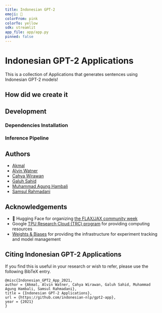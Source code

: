 ```yaml
---
title: Indonesian GPT-2 
emoji: 🦀
colorFrom: pink
colorTo: yellow
sdk: streamlit
app_file: app/app.py
pinned: false
---
```


# Indonesian GPT-2 Applications
This is a collection of Applications that generates sentences using Indonesian GPT-2 models!


## How did we create it

## Development

### Dependencies Installation

### Inference Pipeline

## Authors

- [Akmal](https://github.com/Wikidepia)
- [Alvin Watner](https://github.com/alvinwatner)
- [Cahya Wirawan](https://github.com/cahya-wirawan)
- [Galuh Sahid](https://github.com/galuhsahid)
- [Muhammad Agung Hambali](https://github.com/magungh1)
- [Samsul Rahmadani](https://github.com/acul3)

## Acknowledgements

- 🤗 Hugging Face for organizing [the FLAX/JAX community week](https://github.com/huggingface/transformers/tree/master/examples/research_projects/jax-projects)
- Google [TPU Research Cloud (TRC) program](https://sites.research.google/trc/) for providing computing resources
- [Weights & Biases](https://wandb.com/) for providing the infrastructure for experiment tracking and model management

## Citing Indonesian GPT-2 Applications

If you find this is useful in your research or wish to refer, please use the following BibTeX entry.

```
@misc{Indonesian_GPT2_App_2021,
author = {Akmal, Alvin Watner, Cahya Wirawan, Galuh Sahid, Muhammad Agung Hambali, Samsul Rahmadani},
title = {Indonesian GPT-2 Applications},
url = {https://github.com/indonesian-nlp/gpt2-app},
year = {2021}
}
```
